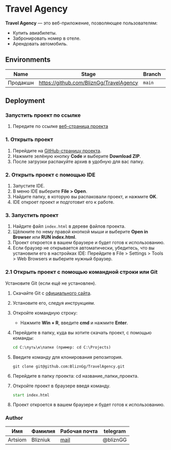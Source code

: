 # Travel Agency 
**Travel Agency** — это веб-приложение, позволяющее пользователям:
- Купить авиабилеты.
- Забронировать номер в отеле.
- Арендовать автомобиль.

## Environments

| Name     | Stage                                   | Branch   | URL                                                       |
|----------|-----------------------------------------|----------|-----------------------------------------------------------|
| Продакшн | https://github.com/BliznGg/TravelAgency |  `main`  | https://blizngg.github.io/TravelAgency                    |


## Deployment

### Запустить проект по ссылке
1. Передите по ссылке [веб-страница проекта](https://blizngg.github.io/TravelAgency/)

### 1. Открыть проект

1. Перейдите на [GitHub-страницу проекта](https://github.com/BliznGg/TravelAgency).
2. Нажмите зелёную кнопку **Code** и выберите **Download ZIP**.
3. После загрузки распакуйте архив в удобную для вас папку.

### 2. Открыть проект с помощью IDE

1. Запустите IDE.
2. В меню IDE выберите **File > Open**.
3. Найдите папку, в которую вы распаковали проект, и нажмите **OK**.
4. IDE откроет проект и подготовит его к работе.

### 3. Запустить проект

1. Найдите файл `index.html` в дереве файлов проекта.
2. Щёлкните по нему правой кнопкой мыши и выберите **Open in Browser** или **RUN index.html**.
3. Проект откроется в вашем браузере и будет готов к использованию.
4. Если браузер не открывается автоматически, убедитесь, что вы установили его в настройках IDE:
Перейдите в File > Settings > Tools > Web Browsers и выберите нужный браузер.
   
### 2.1 Открыть проект с помощью командной строки или Git
Установите Git (если ещё не установлен).
1. Скачайте Git с [официального сайта](https://git-scm.com/downloads).  
2. Установите его, следуя инструкциям. 
3. Откройте командную строку:  
   - Нажмите **Win + R**, введите **cmd** и нажмите **Enter**.  
4. Перейдите в папку, куда вы хотите скачать проект, с помощью команды:  

   ```cmd
   cd C:\путь\к\папке (пример: cd C:\Projects)
5. Введите команду для клонирования репозитория.
   
   ```сmd
   git clone git@github.com:BliznGg/TravelAgency.git
7. Перейдите в папку проекта: cd название_папки_проекта.
8. Откройте проект в браузере введя команду.
   
   ```cmd
   start index.html
10. Проект откроется в вашем браузере и будет готов к использованию.



### Author

| Имя    | Фамилия           | Рабочая почта                        | telegram                                                     |
|--------|-------------------|--------------------------------------|--------------------------------------------------------------|
Artsiom  |  Blizniuk         | [mail](mailto:blizntema@gmail.com)   | @bliznGG                                                     | 
 
